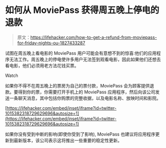 # 如何从 MoviePass 获得周五晚上停电的退款

> 原文：<https://lifehacker.com/how-to-get-a-refund-from-moviepass-for-friday-nights-ou-1827433287>

试图在周五晚上看电影的 MoviePass 用户可能会有意想不到的惊喜:他们的应用程序无法工作。周五晚上的停电使许多用户无法签到观看电影，因此如果他们还想去看电影，他们必须用老方法花钱买票。

Watch

如果你不得不在周五晚上的票房为自己的票付款，MoviePass 会为顾客提供退款。要得到你的票，你需要打开手机上的 MoviePass 应用程序，然后向该公司发送一条聊天消息，其中包括你购票的完整收据，以及电影名称、放映时间和影院。

 [https://lifehacker.com/embed/inset/iframe?id=twitter-1015382318729629696&autosize=1](https://lifehacker.com/embed/inset/iframe?id=twitter-1015382318729629696&autosize=1) 

如果你没有受到中断的影响(即使你受到了影响), MoviePass 也建议将应用程序更新到最新版本，该公司表示这将推出一些重要的稳定性更新。